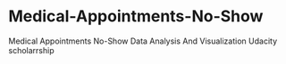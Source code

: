 # Medical-Appointments-No-Show
Medical Appointments No-Show Data Analysis And Visualization Udacity scholarrship

